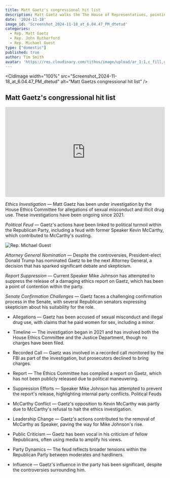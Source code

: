 ```yaml
---
title: Matt Gaetz's congressional hit list
description: Matt Gaetz walks the The House of Representatives, pointing out corrupt Representatives.  Most are Rrepublican...
date: '2024-11-18'
image_id: 'Screenshot_2024-11-18_at_6.04.47_PM_dtetud'
categories:
  - Rep. Matt Gaetz
  - Rep. John Rutherford
  - Rep. Michael Guest
type: ["domestic"]
published: true
author: Tim Smith
avatar: 'https://res.cloudinary.com/tithos/image/upload/ar_1:1,c_fill,g_auto,q_auto:eco,r_max,w_100/v1703907649/me_f8wxaa.avif'
---
```


<script>
  import { ExternalLink } from '../lib';
  import { CldImage } from 'svelte-cloudinary';
</script>

<CldImage
  width="100%"
  src="Screenshot_2024-11-18_at_6.04.47_PM_dtetud"
  alt=”Matt Gaetzs congressional hit list”
/>

## Matt Gaetz's congressional hit list

<iframe width="100%" style="aspect-ratio: 16 / 9" src="https://www.youtube.com/embed/4aNmYCJGvw4?si=fbShNfKuTyNNsCsp" title="YouTube video player" frameborder="0" allow="accelerometer; autoplay; clipboard-write; encrypted-media; gyroscope; picture-in-picture; web-share" referrerpolicy="strict-origin-when-cross-origin" allowfullscreen></iframe>

*Ethics Investigation* — Matt Gaetz has been under investigation by the House Ethics Committee for allegations of sexual misconduct and illicit drug use. These investigations have been ongoing since 2021.

*Political Feud* — Gaetz's actions have been linked to political turmoil within the Republican Party, including a feud with former Speaker Kevin McCarthy, which contributed to McCarthy's ousting.

<Image
  src='https://res.cloudinary.com/tithos/image/upload/c_scale,q_auto:eco,w_1200/v1731982762/Screenshot_2024-11-18_at_6.12.13_PM_qy4n3w.webp'
  alt='Rep. Michael Guest'
/>

*Attorney General Nomination* — Despite the controversies, President-elect Donald Trump has nominated Gaetz to be the next Attorney General, a decision that has sparked significant debate and skepticism.

*Report Suppression* — Current Speaker Mike Johnson has attempted to suppress the release of a damaging ethics report on Gaetz, which has been a point of contention within the party.

*Senate Confirmation Challenges* — Gaetz faces a challenging confirmation process in the Senate, with several Republican senators expressing skepticism about his suitability for the role.

- Allegations — Gaetz has been accused of sexual misconduct and illegal drug use, with claims that he paid women for sex, including a minor.
- Timeline — The investigation began in 2021 and has involved both the House Ethics Committee and the Justice Department, though no charges have been filed.
- Recorded Call — Gaetz was involved in a recorded call monitored by the FBI as part of the investigation, but prosecutors declined to bring charges.
- Report — The Ethics Committee has compiled a report on Gaetz, which has not been publicly released due to political maneuvering.
- Suppression Efforts — Speaker Mike Johnson has attempted to prevent the report's release, highlighting internal party conflicts.
Political Feuds

- McCarthy Conflict — Gaetz's opposition to Kevin McCarthy was partly due to McCarthy's refusal to halt the ethics investigation.
- Leadership Change — Gaetz's actions contributed to the removal of McCarthy as Speaker, paving the way for Mike Johnson's rise.
- Public Criticism — Gaetz has been vocal in his criticism of fellow Republicans, often using media to amplify his views.
- Party Dynamics — The feud reflects broader tensions within the Republican Party between moderates and hardliners.
- Influence — Gaetz's influence in the party has been significant, despite the controversies surrounding him.